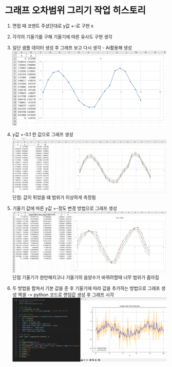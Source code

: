 # 그래프 오차범위 그리기 작업 히스토리

1. 면접 때 코멘트 주셨던대로 y값 +-로 구현 x

2. 각각의 기울기를 구해 기울기에 따른 유사도 구현 생각

3. 일단 샘플 데이터 생성 후 그래프 보고 다시 생각 - Ai활용해 생성
   ![alt text](3_샘플데이터생성.png)

4. y값 +-0.1 한 값으로 그래프 생성
   ![alt text](4_샘플그래프생성.png)
   단점: 값이 튀었을 떄 범위가 이상하게 측정됨

5. 기울기 값에 따른 y값 +-정도 변경 방법으로 그래프 생성
   ![alt text](5_기울기그래프생성.png)
   단점 기울기가 완만해지고나 기울기의 음양수가 바뀌려할때 너무 범위가 좁아짐

6. 두 방법을 합쳐서 기본 값을 준 후 기울기에 따라 값을 추가하는 방법으로 그래프 생성
   액셀 -> python 코드로 랜덤값 생성 후 그래프 시각
   ![alt text](6_고정+기울기_그래프생성.png)
